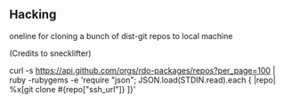 
## Hacking

oneline for cloning a bunch of dist-git repos to local machine

(Credits to snecklifter)

curl -s https://api.github.com/orgs/rdo-packages/repos?per_page=100 | ruby -rubygems -e 'require "json"; JSON.load(STDIN.read).each { |repo| %x[git clone #{repo["ssh_url"]} ]}'

